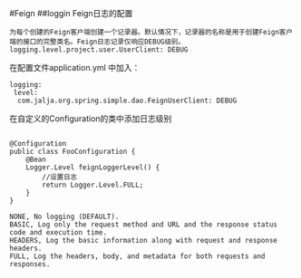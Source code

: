 #Feign
##loggin Feign日志的配置

    为每个创建的Feign客户端创建一个记录器。默认情况下，记录器的名称是用于创建Feign客户端的接口的完整类名。Feign日志记录仅响应DEBUG级别。logging.level.project.user.UserClient: DEBUG
在配置文件application.yml 中加入：
~~~
logging:
 level:
  com.jalja.org.spring.simple.dao.FeignUserClient: DEBUG 
~~~
在自定义的Configuration的类中添加日志级别
~~~

@Configuration
public class FooConfiguration {
    @Bean
    Logger.Level feignLoggerLevel() {
        //设置日志
        return Logger.Level.FULL;
    }
}
~~~
    NONE, No logging (DEFAULT).
    BASIC, Log only the request method and URL and the response status code and execution time.
    HEADERS, Log the basic information along with request and response headers.
    FULL, Log the headers, body, and metadata for both requests and responses.
    
    